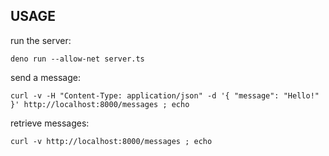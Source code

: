 ## USAGE

run the server:
```
deno run --allow-net server.ts
```

send a message:
```
curl -v -H "Content-Type: application/json" -d '{ "message": "Hello!" }' http://localhost:8000/messages ; echo
```

retrieve messages:
```
curl -v http://localhost:8000/messages ; echo
```